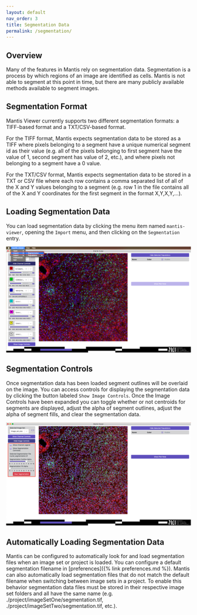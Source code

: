 ```yaml
---
layout: default
nav_order: 3
title: Segmentation Data
permalink: /segmentation/
---
```


## Overview

Many of the features in Mantis rely on segmentation data. Segmentation is a process by which regions of an image are identified as cells. Mantis is not able to segment at this point in time, but there are many publicly available methods available to segment images.

## Segmentation Format

Mantis Viewer currently supports two different segmentation formats: a TIFF-based format and a TXT/CSV-based format.

For the TIFF format, Mantis expects segmentation data to be stored as a TIFF where pixels belonging to a segment have a unique numerical segment id as their value (e.g. all of the pixels belonging to first segment have the value of 1, second segment has value of 2, etc.), and where pixels not belonging to a segment have a 0 value.

For the TXT/CSV format, Mantis expects segmentation data to be stored in a TXT or CSV file where each row contains a comma separated list of all of the X and Y values belonging to a segment (e.g. row 1 in the file contains all of the X and Y coordinates for the first segment in the format X,Y,X,Y,...).

## Loading Segmentation Data

You can load segmentation data by clicking the menu item named `mantis-viewer`, opening the `Import` menu, and then clicking on the `Segmentation` entry.

![Segmentation Menu](images/segmentation_menu.png)

## Segmentation Controls

Once segmentation data has been loaded segment outlines will be overlaid on the image. You can access controls for displaying the segmentation data by clicking the button labeled `Show Image Controls`. Once the Image Controls have been expanded you can toggle whether or not centroids for segments are displayed, adjust the alpha of segment outlines, adjust the alpha of segment fills, and clear the segmentation data.

![Segmentation Controls](images/segmentation_controls.png)

## Automatically Loading Segmentation Data

Mantis can be configured to automatically look for and load segmentation files when an image set or project is loaded. You can configure a default segmentation filename in [preferences]({% link preferences.md %}). Mantis can also automatically load segmentation files that do not match the default filename when switching between image sets in a project. To enable this behavior segmentation data files must be stored in their respective image set folders and all have the same name (e.g. ./project/imageSetOne/segmentation.tif, ./project/imageSetTwo/segmentation.tif, etc.).
